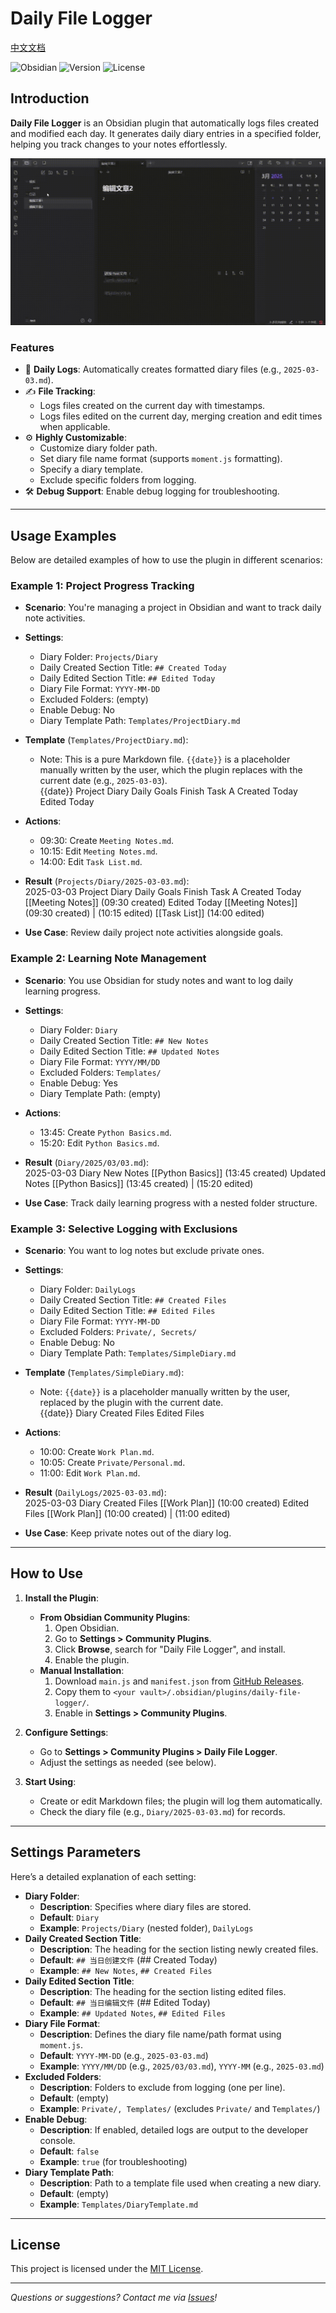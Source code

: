 # Daily File Logger

[中文文档](README_CN.md)

![Obsidian](https://img.shields.io/badge/Obsidian-Plugin-blueviolet) ![Version](https://img.shields.io/badge/Version-1.0.0-brightgreen) ![License](https://img.shields.io/badge/License-MIT-green)

## Introduction

**Daily File Logger** is an Obsidian plugin that automatically logs files created and modified each day. It generates daily diary entries in a specified folder, helping you track changes to your notes effortlessly.

![image](https://github.com/ashlovepink/daily-file-logger/blob/main/DEMO.gif)

### Features

- 📅 **Daily Logs**: Automatically creates formatted diary files (e.g., `2025-03-03.md`).  
- ✍️ **File Tracking**:  
  - Logs files created on the current day with timestamps.  
  - Logs files edited on the current day, merging creation and edit times when applicable.  
- ⚙️ **Highly Customizable**:  
  - Customize diary folder path.  
  - Set diary file name format (supports `moment.js` formatting).  
  - Specify a diary template.  
  - Exclude specific folders from logging.  
- 🛠️ **Debug Support**: Enable debug logging for troubleshooting.

---

## Usage Examples

Below are detailed examples of how to use the plugin in different scenarios:

### Example 1: Project Progress Tracking
- **Scenario**: You're managing a project in Obsidian and want to track daily note activities.  
- **Settings**:  
  - Diary Folder: `Projects/Diary`  
  - Daily Created Section Title: `## Created Today`  
  - Daily Edited Section Title: `## Edited Today`  
  - Diary File Format: `YYYY-MM-DD`  
  - Excluded Folders: (empty)  
  - Enable Debug: No  
  - Diary Template Path: `Templates/ProjectDiary.md`  
- **Template** (`Templates/ProjectDiary.md`):  
  - Note: This is a pure Markdown file. `{{date}}` is a placeholder manually written by the user, which the plugin replaces with the current date (e.g., `2025-03-03`).  
{{date}} Project Diary
Daily Goals
 Finish Task A
Created Today
Edited Today

- **Actions**:  
  - 09:30: Create `Meeting Notes.md`.  
  - 10:15: Edit `Meeting Notes.md`.  
  - 14:00: Edit `Task List.md`.  
- **Result** (`Projects/Diary/2025-03-03.md`):  
2025-03-03 Project Diary
Daily Goals
 Finish Task A
Created Today
[[Meeting Notes]] (09:30 created)
Edited Today
[[Meeting Notes]] (09:30 created) | (10:15 edited)
[[Task List]] (14:00 edited)

- **Use Case**: Review daily project note activities alongside goals.

### Example 2: Learning Note Management
- **Scenario**: You use Obsidian for study notes and want to log daily learning progress.  
- **Settings**:  
  - Diary Folder: `Diary`  
  - Daily Created Section Title: `## New Notes`  
  - Daily Edited Section Title: `## Updated Notes`  
  - Diary File Format: `YYYY/MM/DD`  
  - Excluded Folders: `Templates/`  
  - Enable Debug: Yes  
  - Diary Template Path: (empty)  
- **Actions**:  
  - 13:45: Create `Python Basics.md`.  
  - 15:20: Edit `Python Basics.md`.  
- **Result** (`Diary/2025/03/03.md`):  
2025-03-03 Diary
New Notes
[[Python Basics]] (13:45 created)
Updated Notes
[[Python Basics]] (13:45 created) | (15:20 edited)

- **Use Case**: Track daily learning progress with a nested folder structure.

### Example 3: Selective Logging with Exclusions
- **Scenario**: You want to log notes but exclude private ones.  
- **Settings**:  
  - Diary Folder: `DailyLogs`  
  - Daily Created Section Title: `## Created Files`  
  - Daily Edited Section Title: `## Edited Files`  
  - Diary File Format: `YYYY-MM-DD`  
  - Excluded Folders: `Private/, Secrets/`  
  - Enable Debug: No  
  - Diary Template Path: `Templates/SimpleDiary.md`  
- **Template** (`Templates/SimpleDiary.md`):  
  - Note: `{{date}}` is a placeholder manually written by the user, replaced by the plugin with the current date.  
{{date}} Diary
Created Files
Edited Files

- **Actions**:  
  - 10:00: Create `Work Plan.md`.  
  - 10:05: Create `Private/Personal.md`.  
  - 11:00: Edit `Work Plan.md`.  
- **Result** (`DailyLogs/2025-03-03.md`):  
2025-03-03 Diary
Created Files
[[Work Plan]] (10:00 created)
Edited Files
[[Work Plan]] (10:00 created) | (11:00 edited)

- **Use Case**: Keep private notes out of the diary log.

---

## How to Use

1. **Install the Plugin**:  
   - **From Obsidian Community Plugins**:  
     1. Open Obsidian.  
     2. Go to **Settings > Community Plugins**.  
     3. Click **Browse**, search for "Daily File Logger", and install.  
     4. Enable the plugin.  
   - **Manual Installation**:  
     1. Download `main.js` and `manifest.json` from [GitHub Releases](https://github.com/<your-username>/daily-file-logger/releases).  
     2. Copy them to `<your vault>/.obsidian/plugins/daily-file-logger/`.  
     3. Enable in **Settings > Community Plugins**.  

2. **Configure Settings**:  
   - Go to **Settings > Community Plugins > Daily File Logger**.  
   - Adjust the settings as needed (see below).  

3. **Start Using**:  
   - Create or edit Markdown files; the plugin will log them automatically.  
   - Check the diary file (e.g., `Diary/2025-03-03.md`) for records.

---

## Settings Parameters

Here’s a detailed explanation of each setting:

- **Diary Folder**:  
  - **Description**: Specifies where diary files are stored.  
  - **Default**: `Diary`  
  - **Example**: `Projects/Diary` (nested folder), `DailyLogs`  
- **Daily Created Section Title**:  
  - **Description**: The heading for the section listing newly created files.  
  - **Default**: `## 当日创建文件` (## Created Today)  
  - **Example**: `## New Notes`, `## Created Files`  
- **Daily Edited Section Title**:  
  - **Description**: The heading for the section listing edited files.  
  - **Default**: `## 当日编辑文件` (## Edited Today)  
  - **Example**: `## Updated Notes`, `## Edited Files`  
- **Diary File Format**:  
  - **Description**: Defines the diary file name/path format using `moment.js`.  
  - **Default**: `YYYY-MM-DD` (e.g., `2025-03-03.md`)  
  - **Example**: `YYYY/MM/DD` (e.g., `2025/03/03.md`), `YYYY-MM` (e.g., `2025-03.md`)  
- **Excluded Folders**:  
  - **Description**: Folders to exclude from logging (one per line).  
  - **Default**: (empty)  
  - **Example**: `Private/, Templates/` (excludes `Private/` and `Templates/`)  
- **Enable Debug**:  
  - **Description**: If enabled, detailed logs are output to the developer console.  
  - **Default**: `false`  
  - **Example**: `true` (for troubleshooting)  
- **Diary Template Path**:  
  - **Description**: Path to a template file used when creating a new diary.  
  - **Default**: (empty)  
  - **Example**: `Templates/DiaryTemplate.md`

---

## License

This project is licensed under the [MIT License](LICENSE).

---

*Questions or suggestions? Contact me via [Issues](https://github.com/<your-username>/daily-file-logger/issues)!*
